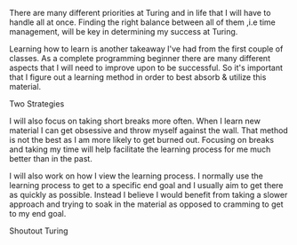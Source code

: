 There are many different priorities at Turing and in life that I will have to handle all at once. Finding the right balance between all of them ,i.e time management, will be key in determining my success at Turing.

Learning how to learn is another takeaway I've had from the first couple of classes. As a complete programming beginner there are many different aspects that I will need to improve upon to be successful. So it's important that I figure out a learning method in order to best absorb & utilize this material.  

Two Strategies

I will also focus on taking short breaks more often. When I learn new material I can get obsessive and throw myself against the wall. That method is not the best as I am more likely to get burned out. Focusing on breaks and taking my time will help facilitate the learning process for me much better than in the past.

I will also work on how I view the learning process. I normally use the learning process to get to a specific end goal and I usually aim to get there as quickly as possible. Instead I believe I would benefit from taking a slower approach and trying to soak in the material as opposed to cramming to get to my end goal.

Shoutout Turing
